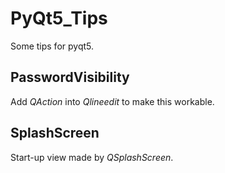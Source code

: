 # PyQt5_Tips
Some tips for pyqt5.


## PasswordVisibility
Add _QAction_ into _Qlineedit_ to make this workable.

## SplashScreen
Start-up view made by _QSplashScreen_.
